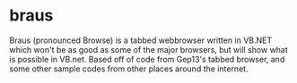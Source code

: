 braus
=====

Braus (pronounced Browse) is a tabbed webbrowser written in VB.NET which won't be as good as some of the major browsers, but will show what is possible in VB.net. Based off of code from Gep13's tabbed browser, and some other sample codes from other places around the internet.